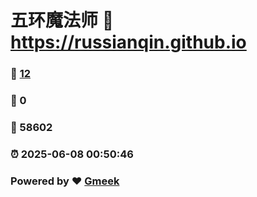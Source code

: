 # 五环魔法师 :link: https://russianqin.github.io 
### :page_facing_up: [12](https://russianqin.github.io/tag.html) 
### :speech_balloon: 0 
### :hibiscus: 58602 
### :alarm_clock: 2025-06-08 00:50:46 
### Powered by :heart: [Gmeek](https://github.com/Meekdai/Gmeek)

